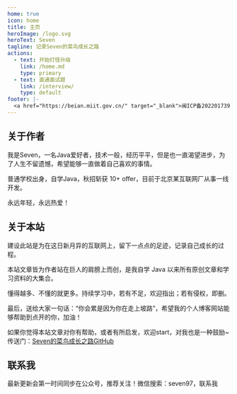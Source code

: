 ```yaml
---
home: true
icon: home
title: 主页
heroImage: /logo.svg
heroText: Seven
tagline: 记录Seven的菜鸟成长之路
actions:
  - text: 开始打怪升级
    link: /home.md
    type: primary
  - text: 直通面试题
    link: /interview/
    type: default
footer: |-
  <a href="https://beian.miit.gov.cn/" target="_blank">闽ICP备2022017393号</a> | 主题: <a href="https://vuepress-theme-hope.github.io/v2/" target="_blank">VuePress Theme Hope</a>
---
```



## 关于作者

我是Seven，一名Java爱好者，技术一般，经历平平，但是也一直渴望进步，为了人生不留遗憾，希望能够一直做着自己喜欢的事情。

普通学校出身，自学Java，秋招斩获 10+ offer，目前于北京某互联网厂从事一线开发。

永远年轻，永远热爱！

## 关于本站

建设此站是为在这日新月异的互联网上，留下一点点的足迹，记录自己成长的过程。

本站文章皆为作者站在巨人的肩膀上而创，是我自学 Java 以来所有原创文章和学习资料的大集合。

懂得越多、不懂的就更多。持续学习中，若有不足，欢迎指出；若有侵权，即删。

最后，送给大家一句话：“你会累是因为你在走上坡路”，希望我的个人博客网站能够帮助到点开的你，加油！

如果你觉得本站文章对你有帮助，或者有所启发，欢迎start，对我也是一种鼓励~  传送门：[Seven的菜鸟成长之路GitHub](https://github.com/Seven-97/SevenBlog)


## 联系我

最新更新会第一时间同步在公众号，推荐关注！微信搜索：seven97，联系我

<!-- @include: @article-footer.snippet.md -->    
